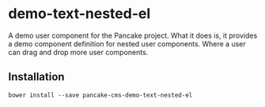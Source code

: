 # demo-text-nested-el

A demo user component for the Pancake project. What it does is, it provides a demo component definition for nested user components. Where a user can drag and drop more user components.

## Installation

```shell
bower install --save pancake-cms-demo-text-nested-el
```
